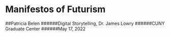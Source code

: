 # Manifestos of Futurism

##Patricia Belen
######Digital Storytelling, Dr. James Lowry
######CUNY Graduate Center
######May 17, 2022
